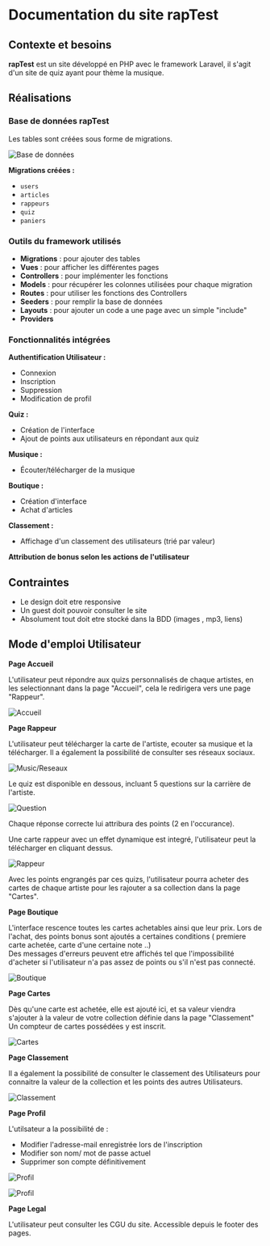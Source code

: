 # Documentation du site rapTest

## Contexte et besoins

**rapTest** est un site développé en PHP avec le framework Laravel, il s'agit d'un site de quiz ayant pour thème la musique.

## Réalisations

### Base de données rapTest

Les tables sont créées sous forme de migrations.

![Base de données](photos/bdd.JPG)


**Migrations créées :**
- `users`
- `articles`
- `rappeurs`
- `quiz`
- `paniers`

### Outils du framework utilisés

- **Migrations** : pour ajouter des tables
- **Vues** : pour afficher les différentes pages
- **Controllers** : pour implémenter les fonctions
- **Models** : pour récupérer les colonnes utilisées pour chaque migration
- **Routes** : pour utiliser les fonctions des Controllers
- **Seeders** : pour remplir la base de données
- **Layouts** : pour ajouter un code a une page avec un simple "include" 
- **Providers**


### Fonctionnalités intégrées

**Authentification Utilisateur :**
- Connexion
- Inscription
- Suppression
- Modification de profil

**Quiz :**
- Création de l'interface
- Ajout de points aux utilisateurs en répondant aux quiz

**Musique :**
- Écouter/télécharger de la musique

**Boutique :**
- Création d'interface
- Achat d'articles

**Classement :**
- Affichage d'un classement des utilisateurs (trié par valeur)

**Attribution de bonus selon les actions de l'utilisateur**

## Contraintes

- Le design doit etre responsive
- Un guest doit pouvoir consulter le site
- Absolument tout doit etre stocké dans la BDD (images , mp3, liens)

## Mode d'emploi Utilisateur

**Page Accueil**

L'utilisateur peut répondre aux quizs personnalisés de chaque artistes, en les selectionnant dans la page "Accueil", cela le redirigera vers une page "Rappeur".

![Accueil](photos/accueilrap.JPG)

**Page Rappeur**

L'utilisateur peut télécharger la carte de l'artiste, ecouter sa musique et la télécharger. Il a également la possibilité de consulter ses réseaux sociaux.

![Music/Reseaux](photos/music-reseaux.JPG)


Le quiz est disponible en dessous, incluant 5 questions sur la carrière de l'artiste.

![Question](photos/question.JPG)

Chaque réponse correcte lui attribura des points (2 en l'occurance).


Une carte rappeur avec un effet dynamique est integré, l'utilisateur peut la télécharger en cliquant dessus.

![Rappeur](photos/carterappeur.JPG)



Avec les points engrangés par ces quizs, l'utilisateur pourra acheter des cartes de chaque artiste pour les rajouter a sa collection dans la page "Cartes".


**Page Boutique**

L'interface rescence toutes les cartes achetables ainsi que leur prix.
Lors de l'achat, des points bonus sont ajoutés a certaines conditions ( premiere carte achetée, carte d'une certaine note ..)  
Des messages d'erreurs peuvent etre affichés tel que l'impossibilité d'acheter si l'utilisateur n'a pas assez de points ou s'il n'est pas connecté.

![Boutique](photos/boutiquerap.JPG)


**Page Cartes**

Dès qu'une carte est achetée, elle est ajouté ici, et sa valeur viendra s'ajouter à la valeur de votre collection définie dans la page "Classement"
Un compteur de cartes possédées y est inscrit.

![Cartes](photos/cartes.JPG)

**Page Classement**

Il a également la possibilité de consulter le classement des Utilisateurs pour connaitre la valeur de la collection et les points des autres Utilisateurs.

![Classement](photos/classement.JPG)


**Page Profil**

L'utilsateur a la possibilité de :

- Modifier l'adresse-mail enregistrée lors de l'inscription
- Modifier son nom/ mot de passe actuel
- Supprimer son compte définitivement

![Profil](photos/profil1.JPG)

![Profil](photos/profil2.JPG)

**Page Legal**

L'utilisateur peut consulter les CGU du site.
Accessible depuis le footer des pages.


